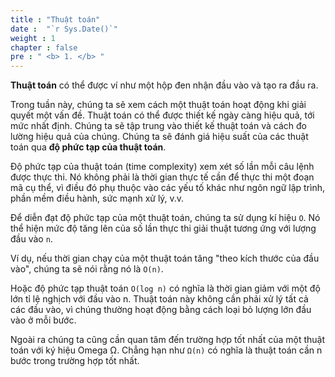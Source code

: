 ```yaml
---
title : "Thuật toán"
date :  "`r Sys.Date()`" 
weight : 1 
chapter : false
pre : " <b> 1. </b> "
---
```

**Thuật toán** có thể được ví như một hộp đen nhận đầu vào và tạo ra đầu ra.

Trong tuần này, chúng ta sẽ xem cách một thuật toán hoạt động khi giải quyết một vấn đề. Thuật toán có thể được thiết kế ngày càng hiệu quả, tới mức nhất định. Chúng ta sẽ tập trung vào thiết kế thuật toán và cách đo lường hiệu quả của chúng. Chúng ta sẽ đánh giá hiệu suất của các thuật toán qua **độ phức tạp của thuật toán**.

Độ phức tạp của thuật toán (time complexity) xem xét số lần mỗi câu lệnh được thực thi. Nó không phải là thời gian thực tế cần để thực thi một đoạn mã cụ thể, vì điều đó phụ thuộc vào các yếu tố khác như ngôn ngữ lập trình, phần mềm điều hành, sức mạnh xử lý, v.v.

Để diễn đạt độ phức tạp của một thuật toán, chúng ta sử dụng kí hiệu `O`. Nó thể hiện mức độ tăng lên của số lần thực thi giải thuật tương ứng với lượng đầu vào `n`.

Ví dụ, nếu thời gian chạy của một thuật toán tăng "theo kích thước của đầu vào", chúng ta sẽ nói rằng nó là `O(n)`.

Hoặc độ phức tạp thuật toán `O(log n)` có nghĩa là thời gian giảm với một độ lớn tỉ lệ nghịch với đầu vào n. Thuật toán này không cần phải xử lý tất cả các đầu vào, vì chúng thường hoạt động bằng cách loại bỏ lượng lớn đầu vào ở mỗi bước.

Ngoài ra chúng ta cũng cần quan tâm đến trường hợp tốt nhất của một thuật toán với ký hiệu Omega Ω. Chẳng hạn như `Ω(n)` có nghĩa là thuật toán cần n bước trong trường hợp tốt nhất.